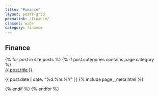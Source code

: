 ```yaml
---
title: "Finance"
layout: posts-grid
permalink: /finance/
classes: wide
category: finance
---
```


<section>
    <h1>Finance</h1>
    <section class="section__grid">
        {% for post in site.posts %}
            {% if post.categories contains page.category %}
                <article class="article__grid">
                    <a href="{{ post.url | relative_url }}">{{ post.title }}</a>
                    <p>
                        <time>{{ post.date | date: "%d.%m.%Y" }}</time>
                        {% include page__meta.html %}
                    </p>
                </article>
            {% endif %}
        {% endfor %}
    </section>
</section>
